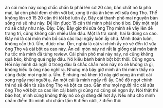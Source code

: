 ăn cái món này xong chắc chắn là phải lên cỡ 20 cân, bản chất nó là phô mai, lại còn phải đem chiên với bơ, xong tí nữa ăn kèm với sữa ông Thọ. Thế không lên cỡ 15 20 cân thì tôi bé luôn ấy. Đây cái thanh phô mai nguyên bản sống nó sẽ như này. Để lên được 15 cân thì mình phải cho tí bơ. Đây một mặt nó sẽ cháy như này. Đấy. Đấy. Bây giờ thì sữa ông Thọ mình sẽ vẩy lên để trang trí, cũng không cần nhiều lắm đâu. Một là trà xanh, hai là dùng ca cao. Đây nó là cái món món bố của các loại ngấy luôn ấy chứ. Mình đoán luôn, không cần thử. Ừm, được nha. Ừm, nghĩa là cái vị chính ấy nó sẽ đến từ sữa ông Thọ và cái bột ca cao này. Ăn cái món này nó rất là giống cái món bánh hu tốc mà mình đã từng review. Cái phần phô mai này này, nó cũng không quá béo, không quá ngậy đâu. Nó kiểu bánh bánh bột bột thôi. Cũng ngon. Hồi nãy mình đã nghĩ ở trong đầu là chắc chắn món này nó sẽ không ra gì, không hiểu là ông nào nghĩ ra. Nhưng mà bây giờ mình ăn thì mình thấy nó cũng được mọi người ạ. Ừm. Ê nhưng mà khen từ nãy giờ xong ăn một cái xong ngấy mọi người ạ. Ăn một cái là mình ngấy rồi ấy. Chế độ ngọt chính thì nó sẽ đến từ sữa ông Thọ và bột ca cao. Gần như mọi người rắc cái sữa ông Thọ với bột ca cao lên cái bánh gì cũng nó cũng sẽ ngon ấy. Nói thật thì bảo hot, mình cũng không thấy nó có gì đáng để hot ấy. Nếu như cho mình chấm điểm thì mình chỉ chấm tầm 6 điểm rưỡi, 7 điểm thôi.